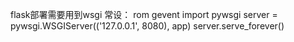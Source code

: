 flask部署需要用到wsgi
常设：
rom gevent import pywsgi
server = pywsgi.WSGIServer(('127.0.0.1', 8080), app)
server.serve_forever()